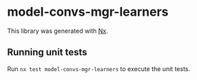 # model-convs-mgr-learners

This library was generated with [Nx](https://nx.dev).

## Running unit tests

Run `nx test model-convs-mgr-learners` to execute the unit tests.
